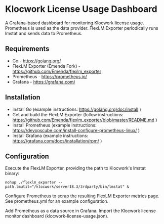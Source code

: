 # Klocwork License Usage Dashboard
A Grafana-based dashboard for monitoring Klocwork license usage. Prometheus is used as the data provider. FlexLM Exporter periodically runs lmstat and sends data to Prometheus.

## Requirements
- Go - https://golang.org/
- FlexLM Exporter (Emenda Fork) - https://github.com/Emenda/flexlm_exporter 
- Prometheus - https://prometheus.io/
- Grafana - https://grafana.com/

## Installation
* Install Go (example instructions: https://golang.org/doc/install )
* Get and build the FlexLM Exporter (follow instructions: https://github.com/Emenda/flexlm_exporter/blob/master/README.md )
* Install Prometheus (example instructions: https://devopscube.com/install-configure-prometheus-linux/ )
* Install Grafana (example instructions: https://grafana.com/docs/installation/rpm/ )

## Configuration
Execute the FlexLM Exporter, providing the path to Klocwork's lmstat binary:
```
nohup ./flexlm_exporter --path.lmutil="/klocwork/server18.3/3rdparty/bin/lmstat" & 
```
Configure Prometheus to scrap the resulting FlexLM Exporter metrics page. See prometheus.yml for an example configuration.

Add Prometheus as a data source in Grafana. Import the Klocwork license monitor dashboard (klocwork-license-usage.json).